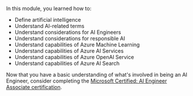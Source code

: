 In this module, you learned how to:

- Define artificial intelligence
- Understand AI-related terms
- Understand considerations for AI Engineers
- Understand considerations for responsible AI
- Understand capabilities of Azure Machine Learning
- Understand capabilities of Azure AI Services
- Understand capabilities of Azure OpenAI Service
- Understand capabilities of Azure AI Search

Now that you have a basic understanding of what's involved in being an AI Engineer, consider completing the [Microsoft Certified: AI Engineer Associate certification](/learn/certifications/azure-ai-engineer/).
